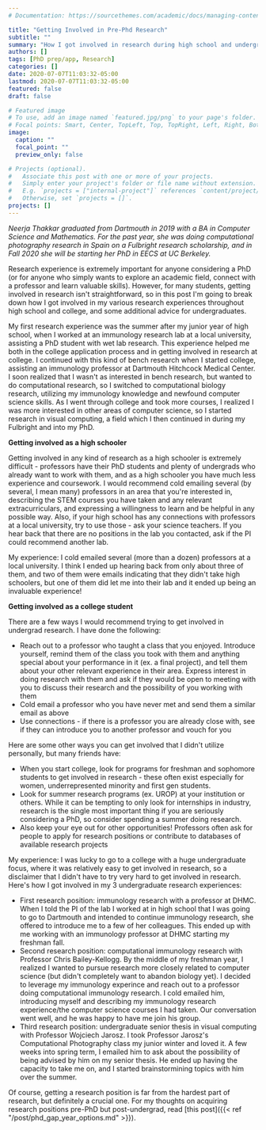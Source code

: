 ```yaml
---
# Documentation: https://sourcethemes.com/academic/docs/managing-content/

title: "Getting Involved in Pre-Phd Research"
subtitle: ""
summary: "How I got involved in research during high school and undergrad"
authors: []
tags: [PhD prep/app, Research]
categories: []
date: 2020-07-07T11:03:32-05:00
lastmod: 2020-07-07T11:03:32-05:00
featured: false
draft: false

# Featured image
# To use, add an image named `featured.jpg/png` to your page's folder.
# Focal points: Smart, Center, TopLeft, Top, TopRight, Left, Right, BottomLeft, Bottom, BottomRight.
image:
  caption: ""
  focal_point: ""
  preview_only: false

# Projects (optional).
#   Associate this post with one or more of your projects.
#   Simply enter your project's folder or file name without extension.
#   E.g. `projects = ["internal-project"]` references `content/project/deep-learning/index.md`.
#   Otherwise, set `projects = []`.
projects: []
---
```


*Neerja Thakkar graduated from Dartmouth in 2019 with a BA in Computer Science and Mathematics. For the past year, she was doing computational photography research in Spain on a Fulbright research scholarship, and in Fall 2020 she will be starting her PhD in EECS at UC Berkeley.*

Research experience is extremely important for anyone considering a PhD (or for anyone who simply wants to explore an academic field, connect with a professor and learn valuable skills). However, for many students, getting involved in research isn't straightforward, so in this post I'm going to break down how I got involved in my various research experiences throughout high school and college, and some additional advice for undergraduates. 

My first research experience was the summer after my junior year of high school, when I worked at an immunology research lab at a local university, assisting a PhD student with wet lab research. This experience helped me both in the college application process and in getting involved in research at college. I continued with this kind of bench research when I started college, assisting an immunology professor at Dartmouth Hitchcock Medical Center. I soon realized that I wasn't as interested in bench research, but wanted to do computational research, so I switched to computational biology research, utilizing my immunology knowledge and newfound computer science skills. As I went through college and took more courses, I realized I was more interested in other areas of computer science, so I started research in visual computing, a field which I then continued in during my Fulbright and into my PhD.

**Getting involved as a high schooler**

Getting involved in any kind of research as a high schooler is extremely difficult - professors have their PhD students and plenty of undergrads who already want to work with them, and as a high schooler you have much less experience and coursework. I would recommend cold emailing several (by several, I mean many) professors in an area that you're interested in, describing the STEM courses you have taken and any relevant extracurriculars, and expressing a willingness to learn and be helpful in any possible way. Also, if your high school has any connections with professors at a local university, try to use those - ask your science teachers. If you hear back that there are no positions in the lab you contacted, ask if the PI could recommend another lab.

My experience: I cold emailed several (more than a dozen) professors at a local university. I think I ended up hearing back from only about three of them, and two of them were emails indicating that they didn't take high schoolers, but one of them did let me into their lab and it ended up being an invaluable experience!

**Getting involved as a college student**

There are a few ways I would recommend trying to get involved in undergrad research. I have done the following:
* Reach out to a professor who taught a class that you enjoyed. Introduce yourself, remind them of the class you took with them and anything special about your performance in it (ex. a final project), and tell them about your other relevant experience in their area. Express interest in doing research with them and ask if they would be open to meeting with you to discuss their research and the possibility of you working with them
* Cold email a professor who you have never met and send them a similar email as above
* Use connections - if there is a professor you are already close with, see if they can introduce you to another professor and vouch for you

Here are some other ways you can get involved that I didn't utilize personally, but many friends have:
* When you start college, look for programs for freshman and sophomore students to get involved in research - these often exist especially for women, underrepresented minority and first gen students. 
* Look for summer research programs (ex. UROP) at your institution or others. While it can be tempting to only look for internships in industry, research is the single most important thing if you are seriously considering a PhD, so consider spending a summer doing research.
* Also keep your eye out for other opportunities! Professors often ask for people to apply for research positions or contribute to databases of available research projects

My experience: I was lucky to go to a college with a huge undergraduate focus, where it was relatively easy to get involved in research, so a disclaimer that I didn't have to try very hard to get involved in research. Here's how I got involved in my 3 undergraduate research experiences:
* First research position: immunology research with a professor at DHMC. When I told the PI of the lab I worked at in high school that I was going to go to Dartmouth and intended to continue immunology research, she offered to introduce me to a few of her colleagues. This ended up with me working with an immunology professor at DHMC starting my freshman fall.
* Second research position: computational immunology research with Professor Chris Bailey-Kellogg. By the middle of my freshman year, I realized I wanted to pursue research more closely related to computer science (but didn't completely want to abandon biology yet). I decided to leverage my immunology experince and reach out to a professor doing computational immunology research. I cold emailed him, introducing myself and describing my immunology research experience/the computer science courses I had taken. Our conversation went well, and he was happy to have me join his group. 
* Third research position: undergraduate senior thesis in visual computing with Professor Wojciech Jarosz. I took Professor Jarosz's Computational Photography class my junior winter and loved it. A few weeks into spring term, I emailed him to ask about the possibility of being advised by him on my senior thesis. He ended up having the capacity to take me on, and I started brainstormining topics with him over the summer.


Of course, getting a research position is far from the hardest part of research, but definitely a crucial one. For my thoughts on acquiring research positions pre-PhD but post-undergrad, read [this post]({{< ref "/post/phd_gap_year_options.md" >}}).


